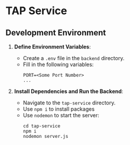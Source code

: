 # TAP Service

## Development Environment

1. **Define Environment Variables**:
   - Create a `.env` file in the `backend` directory.
   - Fill in the following variables:
     ```
     PORT=<Some Port Number>
     ...
     ```

2. **Install Dependencies and Run the Backend**:
   - Navigate to the `tap-service` directory.
   - Use `npm i` to install packages
   - Use `nodemon` to start the server:
     ```
     cd tap-service
     npm i
     nodemon server.js
     ```